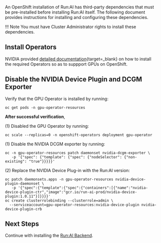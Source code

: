 
An OpenShift installation of Run:AI has third-party dependencies that must be pre-installed before installing Run:AI itself. The following document provides instructions for installing and configuring these dependencies.

!!! Note
    You must have Cluster Administrator rights to install these dependencies. 

## Install Operators 

NVIDIA provided [detailed documentation](https://docs.nvidia.com/datacenter/cloud-native/gpu-operator/openshift/contents.html){target=_blank} on how to install the required Operators so as to suppport GPUs on OpenShift. 

## Disable the NVIDIA Device Plugin and DCGM Exporter

Verify that the GPU Operator is installed by running:

```
oc get pods -n gpu-operator-resources
```

__After successful verification__, 

(1) Disabled the GPU Operator by running:

```
oc scale --replicas=0 -n openshift-operators deployment gpu-operator
```

(1) Disable the NVIDIA DCGM exporter by running:

```
oc -n gpu-operator-resources patch daemonset nvidia-dcgm-exporter \
   -p '{"spec": {"template": {"spec": {"nodeSelector": {"non-existing": "true"}}}}}'
```

(2) Replace the NVIDIA Device Plug-in with the Run:AI version:

```
oc patch daemonsets.apps -n gpu-operator-resources nvidia-device-plugin-daemonset \
   -p '{"spec":{"template":{"spec":{"containers":[{"name":"nvidia-device-plugin-ctr","image":"gcr.io/run-ai-prod/nvidia-device-plugin:1.0.11"}]}}}}'
oc create clusterrolebinding --clusterrole=admin \
  --serviceaccount=gpu-operator-resources:nvidia-device-plugin nvidia-device-plugin-crb
```
<!-- oc -n gpu-operator-resources patch daemonset nvidia-device-plugin-daemonset \
  -p '{"spec": {"template": {"spec": {"nodeSelector": {"non-existing": "true"}}}}}' -->


## Next Steps

Continue with installing the [Run:AI Backend](backend.md).
